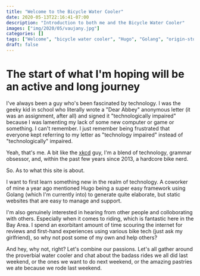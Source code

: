 ```yaml
---
title: "Welcome to the Bicycle Water Cooler"
date: 2020-05-13T22:16:41-07:00
description: "Introduction to both me and the Bicycle Water Cooler"
images: ["img/2020/05/vaujany.jpg"]
categories: []
tags: ["Welcome", "bicycle water cooler", "Hugo", "Golang", "origin-story"]
draft: false
---
```

# The start of what I'm hoping will be an active and long journey
I've always been a guy who's been fascinated by technology. I was the geeky kid in school who literally wrote a "Dear Abbey" anonymous letter (it was an assignment, after all) and signed it "technologically impaired" because I was lamenting my lack of some new computer or game or something. I can't remember. I just remember being frustrated that everyone kept referring to my letter as "technology impaired" instead of "technologically" impaired. 

Yeah, that's me. A bit like the [xkcd](http://www.xkcd.com) guy, I'm a blend of technology, grammar obsessor, and, within the past few years since 2013, a hardcore bike nerd.

So. As to what this site is about.

I want to first learn something new in the realm of technology. A coworker of mine a year ago mentioned Hugo being a super easy framework using Golang (which I'm currently into) to generate quite elaborate, but static websites that are easy to manage and support. 

I'm also genuinely interested in hearing from other people and colloborating with others. Especially when it comes to riding, which is fantastic here in the Bay Area. I spend an exorbitant amount of time scouring the internet for reviews and first-hand experiences using various bike tech (just ask my girlfriend), so why not post some of my own and help others?

And hey, why not, right? Let's combine our passions. Let's all gather around the proverbial water cooler and chat about the badass rides we all did last weekend, or the ones we want to do next weekend, or the amazing pastries we ate because we rode last weekend.